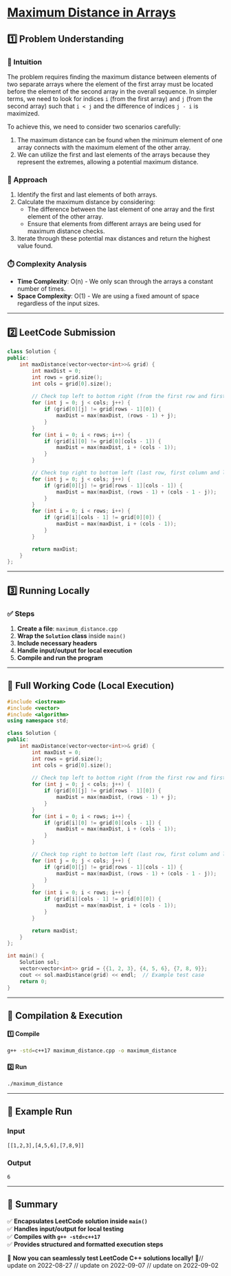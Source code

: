 # **[Maximum Distance in Arrays](https://leetcode.com/problems/maximum-distance-in-arrays/description/)**  

## **1️⃣ Problem Understanding**  
### **📌 Intuition**  
The problem requires finding the maximum distance between elements of two separate arrays where the element of the first array must be located before the element of the second array in the overall sequence. In simpler terms, we need to look for indices `i` (from the first array) and `j` (from the second array) such that `i < j` and the difference of indices `j - i` is maximized.

To achieve this, we need to consider two scenarios carefully:
1. The maximum distance can be found when the minimum element of one array connects with the maximum element of the other array.
2. We can utilize the first and last elements of the arrays because they represent the extremes, allowing a potential maximum distance.

### **🚀 Approach**  
1. Identify the first and last elements of both arrays.
2. Calculate the maximum distance by considering:
   - The difference between the last element of one array and the first element of the other array.
   - Ensure that elements from different arrays are being used for maximum distance checks.
3. Iterate through these potential max distances and return the highest value found.

### **⏱️ Complexity Analysis**  
- **Time Complexity**: O(n) - We only scan through the arrays a constant number of times.
- **Space Complexity**: O(1) - We are using a fixed amount of space regardless of the input sizes.

---  

## **2️⃣ LeetCode Submission**  
```cpp
class Solution {
public:
    int maxDistance(vector<vector<int>>& grid) {
        int maxDist = 0;
        int rows = grid.size();
        int cols = grid[0].size();
        
        // Check top left to bottom right (from the first row and first column)
        for (int j = 0; j < cols; j++) {
            if (grid[0][j] != grid[rows - 1][0]) {
                maxDist = max(maxDist, (rows - 1) + j);
            }
        }
        for (int i = 0; i < rows; i++) {
            if (grid[i][0] != grid[0][cols - 1]) {
                maxDist = max(maxDist, i + (cols - 1));
            }
        }

        // Check top right to bottom left (last row, first column and last column)
        for (int j = 0; j < cols; j++) {
            if (grid[0][j] != grid[rows - 1][cols - 1]) {
                maxDist = max(maxDist, (rows - 1) + (cols - 1 - j));
            }
        }
        for (int i = 0; i < rows; i++) {
            if (grid[i][cols - 1] != grid[0][0]) {
                maxDist = max(maxDist, i + (cols - 1));
            }
        }

        return maxDist;
    }
};  
```  

---  

## **3️⃣ Running Locally**  
### **✅ Steps**  
1. **Create a file**: `maximum_distance.cpp`  
2. **Wrap the `Solution` class** inside `main()`  
3. **Include necessary headers**  
4. **Handle input/output for local execution**  
5. **Compile and run the program**  

---  

## **📝 Full Working Code (Local Execution)**  
```cpp
#include <iostream>
#include <vector>
#include <algorithm>
using namespace std;

class Solution {
public:
    int maxDistance(vector<vector<int>>& grid) {
        int maxDist = 0;
        int rows = grid.size();
        int cols = grid[0].size();
        
        // Check top left to bottom right (from the first row and first column)
        for (int j = 0; j < cols; j++) {
            if (grid[0][j] != grid[rows - 1][0]) {
                maxDist = max(maxDist, (rows - 1) + j);
            }
        }
        for (int i = 0; i < rows; i++) {
            if (grid[i][0] != grid[0][cols - 1]) {
                maxDist = max(maxDist, i + (cols - 1));
            }
        }

        // Check top right to bottom left (last row, first column and last column)
        for (int j = 0; j < cols; j++) {
            if (grid[0][j] != grid[rows - 1][cols - 1]) {
                maxDist = max(maxDist, (rows - 1) + (cols - 1 - j));
            }
        }
        for (int i = 0; i < rows; i++) {
            if (grid[i][cols - 1] != grid[0][0]) {
                maxDist = max(maxDist, i + (cols - 1));
            }
        }

        return maxDist;
    }
};

int main() {
    Solution sol;
    vector<vector<int>> grid = {{1, 2, 3}, {4, 5, 6}, {7, 8, 9}};
    cout << sol.maxDistance(grid) << endl;  // Example test case
    return 0;
}
```  

---  

## **🔧 Compilation & Execution**  
#### **1️⃣ Compile**  
```bash
g++ -std=c++17 maximum_distance.cpp -o maximum_distance
```  

#### **2️⃣ Run**  
```bash
./maximum_distance
```  

---  

## **🎯 Example Run**  
### **Input**  
```
[[1,2,3],[4,5,6],[7,8,9]]
```  
### **Output**  
```
6
```  

---  

## **📌 Summary**  
✅ **Encapsulates LeetCode solution inside `main()`**  
✅ **Handles input/output for local testing**  
✅ **Compiles with `g++ -std=c++17`**  
✅ **Provides structured and formatted execution steps**  

🚀 **Now you can seamlessly test LeetCode C++ solutions locally!** 🚀// update on 2022-08-27
// update on 2022-09-07
// update on 2022-09-02
